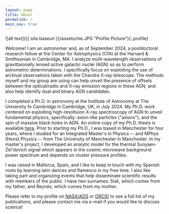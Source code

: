 ```yaml
---
layout: page
title: About
permalink: /
main_nav: true
---
```


![alt text]({{ site.baseurl }}/assets/me.JPG "Profile Picture"){:.profile}

Welcome! I am an astronomer and, as of September 2024, a postdoctoral research fellow at the Center for Astrophysics (CfA) at the Harvard & Smithsonian in Cambridge, MA. I analyze multi-wavelength observations of gravittaionally lensed active galactic nuclei (AGN) so as to perform astrometric determinations. I specifically focus on exploiting the use of archival observations taken with the Chandra X-ray telescope. The methods myself and my group are using can help unveil the presence of offsets between the optical/radio and X-ray emission regions in these AGN, and also help identify dual and binary AGN candidates. 

I completed a Ph.D. in astronomy at the Institute of Astronomy at The University fo Cambridge in Cambridge, UK, in July 2024. My Ph.D. work centered on exploiting high-resoltuion X-ray spectroscopy of AGN to unveil fundamental physics, specifically: axion-like particles ("axions"), and the spin of massive black holes in AGN. An online copy of my Ph.D. thesis is available [here](https://www.repository.cam.ac.uk/items/73316b31-4841-4c8f-a1f4-5a6c6fcb0735). Prior to starting my Ph.D., I was based in Manchester for four years, where I studied for an Integrated Master's in Physics -- and MPhys (Hons) Physics -- from The University of Manchester in Manchester. In my master's project, I developed an analytic model for the thermal Sunyaev-Zel'dovich signal which appears in the cosmic microwave background power spectrum and depends on cluster pressure profiles. 

I was raised in Mallorca, Spain, and I like to keep in touch with my Spanish roots by learning latin dances and flamenco in my free time. I also like taking part and organizing events that help disseminate scientific results with members of the public. I have two surnames: Sisk, which comes from my father, and Reynés, which comes from my mother. 

Please refer to my profile on [NASA/ADS][NASA/ADS] or [ORCID][ORCID] to see a full list of my publications, and please contact me via e-mail if you would like to discuss science!

[centrarium]: https://github.com/bencentra/centrarium
[bencentra]: http://bencentra.com
[jekyll]: https://github.com/jekyll/jekyll
[NASA/ADS]: https://ui.adsabs.harvard.edu/search/fq=%7B!type%3Daqp%20v%3D%24fq_database%7D&fq_database=(database%3Aastronomy%20OR%20database%3Aphysics)&q=%20%20author%3A%22sisk-reynes%22&sort=date%20desc%2C%20bibcode%20desc&p_=0
[ORCID]: https://orcid.org/0000-0003-3814-6796
